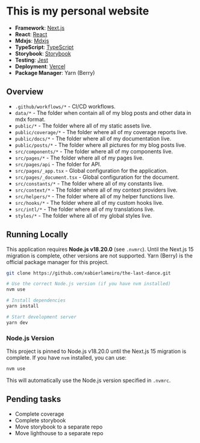 # This is my personal website

-   **Framework**: [Next.js](https://nextjs.org/)
-   **React**: [React](https://reactjs.org/)
-   **Mdxjs**: [Mdxjs](https://mdxjs.com/)
-   **TypeScript**: [TypeScript](https://www.typescriptlang.org/)
-   **Storybook**: [Storybook](https://storybook.js.org/)
-   **Testing**: [Jest](https://jestjs.io/)
-   **Deployment**: [Vercel](https://vercel.com)
-   **Package Manager**: Yarn (Berry)

## Overview

-   `.github/workflows/*` - CI/CD workflows.
-   `data/*` - The folder when contain all of my blog posts and other data in mdx format.
-   `public/*` - The folder where all of my static assets live.
-   `public/coverage/*` - The folder where all of my coverage reports live.
-   `public/docs/*` - The folder where all of my documentation live.
-   `public/posts/*` - The folder where all pictures for my blog posts live.
-   `src/components/*` - The folder where all of my components live.
-   `src/pages/*` - The folder where all of my pages live.
-   `src/pages/api` - The folder for API.
-   `src/pages/_app.tsx` - Global configuration for the application.
-   `src/pages/_document.tsx` - Global configuration for the document.
-   `src/constants/*` - The folder where all of my constants live.
-   `src/context/*` - The folder where all of my context providers live.
-   `src/helpers/*` - The folder where all of my helper functions live.
-   `src/hooks/*` - The folder where all of my custom hooks live.
-   `src/intl/*` - The folder where all of my translations live.
-   `styles/*` - The folder where all of my global styles live.

## Running Locally

This application requires **Node.js v18.20.0** (see `.nvmrc`).
Until the Next.js 15 migration is complete, other versions are not supported.
Yarn (Berry) is the official package manager for this project.

```bash
git clone https://github.com/xabierlameiro/the-last-dance.git

# Use the correct Node.js version (if you have nvm installed)
nvm use

# Install dependencies
yarn install

# Start development server
yarn dev
```

### Node.js Version

This project is pinned to Node.js v18.20.0 until the Next.js 15 migration is complete.
If you have `nvm` installed, you can use:

```bash
nvm use
```

This will automatically use the Node.js version specified in `.nvmrc`.

## Pending tasks

-   Complete coverage
-   Complete storybook
-   Move storybook to a separate repo
-   Move lighthouse to a separate repo
